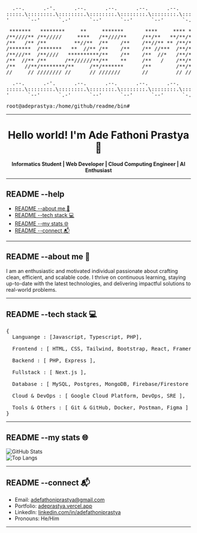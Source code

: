 <pre>
  .--.      .-'.      .--.      .--.      .--.      .--.      .`-.      .--.
:::::.\::::::::.\::::::::.\::::::::.\::::::::.\::::::::.\::::::::.\::::::::.\
'      `--'      `.-'      `--'      `--'      `--'      `-.'      `--'      `
</pre>

<pre align="center">
 *******   ********     **     *******       ****     **** ********
/**////** /**/////     ****   /**////**     /**/**   **/**/**///// 
/**   /** /**         **//**  /**    /**    /**//** ** /**/**      
/*******  /*******   **  //** /**    /**    /** //***  /**/******* 
/**///**  /**////   **********/**    /**    /**  //*   /**/**////  
/**  //** /**      /**//////**/**    **     /**   /    /**/**      
/**   //**/********/**     /**/*******      /**        /**/********
//     // //////// //      // ///////       //         // ////////  
</pre>

<pre align="end">
  .--.      .-'.      .--.      .--.      .--.      .--.      .`-.      .--.
:::::.\::::::::.\::::::::.\::::::::.\::::::::.\::::::::.\::::::::.\::::::::.\
'      `--'      `.-'      `--'      `--'      `--'      `-.'      `--'      `
</pre>

<pre>root@adeprastya:/home/github/readme/bin#</pre>

---

<div align="center">
  <h1>Hello world! I'm Ade Fathoni Prastya 👋</h1>

  <strong>
    <p>Informatics Student | Web Developer | Cloud Computing Engineer | AI Enthusiast</p>
  </strong>
</div>

---

<h2>README --help</h2>

<ul>
  <li><a href="#about-me">README --about me 🌟</a></li>
  <li><a href="#tech-stack">README --tech stack 💻 </a></li>
  <li><a href="#my-stats">README --my stats 🌐</a></li>
  <li><a href="#connect">README --connect 📬</a></li>
</ul>

---

<h2 id="about-me">README --about me 🌟</h2>

<p>I am an enthusiastic and motivated individual passionate about crafting clean, efficient, and scalable code. I thrive on continuous learning, staying up-to-date with the latest technologies, and delivering impactful solutions to real-world problems.
</p>

---

<h2 id="tech-stack">README --tech stack 💻</h2>

<pre>
{
  Languange : [Javascript, Typescript, PHP],
  
  Frontend : [ HTML, CSS, Tailwind, Bootstrap, React, Framer Motion ],

  Backend : [ PHP, Express ],

  Fullstack : [ Next.js ],

  Database : [ MySQL, Postgres, MongoDB, Firebase/Firestore ],

  Cloud & DevOps : [ Google Cloud Platform, DevOps, SRE ],

  Tools & Others : [ Git & GitHub, Docker, Postman, Figma ]
}
</pre>

---

<h2 id="my-stats">README --my stats 🌐</h2>

![GitHub Stats](https://github-readme-stats.vercel.app/api?username=adeprastya&show_icons=true&theme=radical)  
![Top Langs](https://github-readme-stats.vercel.app/api/top-langs/?username=adeprastya&layout=compact&theme=radical)

---

<h2 id="connect">README --connect 📬</h2>

- Email: [adefathoniprastya@gmail.com](mailto:adefathoniprastya@gmail.com)
- Portfolio: [adeprastya.vercel.app](https://adefathoniprastya.vercel.app/)
- LinkedIn: [linkedin.com/in/adefathoniprastya](https://linkedin.com/in/adefathoniprastya)
- Pronouns: He/Him

---
